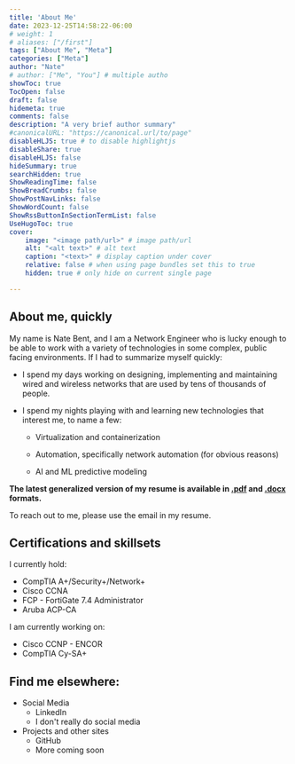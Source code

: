 ```yaml
---
title: 'About Me'
date: 2023-12-25T14:58:22-06:00
# weight: 1
# aliases: ["/first"]
tags: ["About Me", "Meta"]
categories: ["Meta"]
author: "Nate"
# author: ["Me", "You"] # multiple autho
showToc: true
TocOpen: false
draft: false
hidemeta: true
comments: false
description: "A very brief author summary"
#canonicalURL: "https://canonical.url/to/page"
disableHLJS: true # to disable highlightjs
disableShare: true
disableHLJS: false
hideSummary: true
searchHidden: true
ShowReadingTime: false
ShowBreadCrumbs: false
ShowPostNavLinks: false
ShowWordCount: false
ShowRssButtonInSectionTermList: false
UseHugoToc: true
cover:
    image: "<image path/url>" # image path/url
    alt: "<alt text>" # alt text
    caption: "<text>" # display caption under cover
    relative: false # when using page bundles set this to true
    hidden: true # only hide on current single page

---
```


## About me, quickly
My name is Nate Bent, and I am a Network Engineer who is lucky enough to be able to work with a variety of technologies in some complex, public facing environments.  If I had to summarize myself quickly:

- I spend my days working on designing, implementing and maintaining wired and wireless networks that are used by tens of thousands of people. 

- I spend my nights playing with and learning new technologies that interest me, to name a few:
  
  - Virtualization and containerization
  
  - Automation, specifically network automation (for obvious reasons)
  
  - AI and ML predictive modeling

**The latest generalized version of my resume is available in [.pdf](https://files.natebent.com/CVs/Resume.pdf) and [.docx](https://files.natebent.com/CVs/Resume.docx) formats.**  

To reach out to me, please use the email in my resume.

## Certifications and skillsets

I currently hold:

- CompTIA A+/Security+/Network+
- Cisco CCNA
- FCP - FortiGate 7.4 Administrator
- Aruba ACP-CA

I am currently working on:

- Cisco CCNP - ENCOR
- CompTIA Cy-SA+


## Find me elsewhere:

- Social Media
    - LinkedIn
    - I don't really do social media
- Projects and other sites
    - GitHub
    - More coming soon
